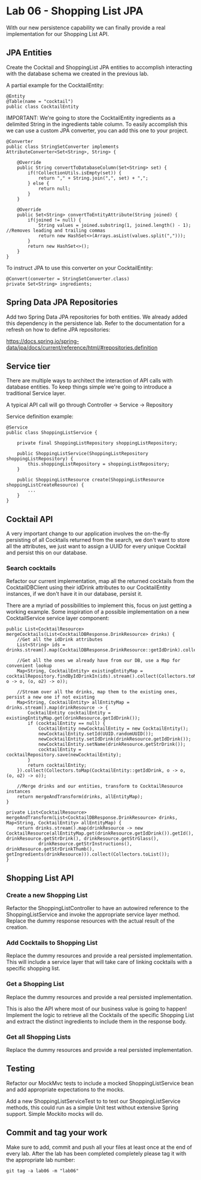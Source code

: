 # Lab 06 - Shopping List JPA

With our new persistence capability we can finally provide a real implementation for our Shopping List API.

## JPA Entities

Create the Cocktail and ShoppingList JPA entities to accomplish interacting with the database schema we created in the previous lab.

A partial example for the CocktailEntity:

```
@Entity
@Table(name = "cocktail")
public class CocktailEntity
```

IMPORTANT: We're going to store the CocktailEntity ingredients as a delimited String in the ingredients table column. To easily accomplish this we can use a custom JPA converter, you can add this one to your project.

```
@Converter
public class StringSetConverter implements AttributeConverter<Set<String>, String> {

    @Override
    public String convertToDatabaseColumn(Set<String> set) {
        if(!CollectionUtils.isEmpty(set)) {
            return "," + String.join(",", set) + ",";
        } else {
            return null;
        }
    }

    @Override
    public Set<String> convertToEntityAttribute(String joined) {
        if(joined != null) {
            String values = joined.substring(1, joined.length() - 1); //Removes leading and trailing commas
            return new HashSet<>(Arrays.asList(values.split(",")));
        }
        return new HashSet<>();
    }
}
```

To instruct JPA to use this converter on your CocktailEntity:

```
@Convert(converter = StringSetConverter.class)
private Set<String> ingredients;
```

## Spring Data JPA Repositories

Add two Spring Data JPA repositories for both entities. We already added this dependency in the persistence lab. Refer to the documentation for a refresh on how to define JPA repositories:

https://docs.spring.io/spring-data/jpa/docs/current/reference/html/#repositories.definition

## Service tier

There are multiple ways to architect the interaction of API calls with database entities. To keep things simple we're going to introduce a traditional Service layer.

A typical API call will go through Controller -> Service -> Repository

Service definition example:

```
@Service
public class ShoppingListService {

    private final ShoppingListRepository shoppingListRepository;

    public ShoppingListService(ShoppingListRepository shoppingListRepository) {
        this.shoppingListRepository = shoppingListRepository;
    }

    public ShoppingListResource create(ShoppingListResource shoppingListCreateResource) {
        ... 
    }
}
```

## Cocktail API

A very important change to our application involves the on-the-fly persisting of all Cocktails returned from the search, we don't want to store all the attributes, we just want to assign a UUID for every unique Cocktail and persist this on our database.

### Search cocktails

Refactor our current implementation, map all the returned cocktails from the CocktailDBClient using their idDrink attributes to our CocktailEntity instances, if we don't have it in our database, persist it.

There are a myriad of possibilities to implement this, focus on just getting a working example. Some inspiration of a possible implementation on a new CocktailService service layer component:

```
public List<CocktailResource> mergeCocktails(List<CocktailDBResponse.DrinkResource> drinks) {
    //Get all the idDrink attributes
    List<String> ids = drinks.stream().map(CocktailDBResponse.DrinkResource::getIdDrink).collect(Collectors.toList());

    //Get all the ones we already have from our DB, use a Map for convenient lookup
    Map<String, CocktailEntity> existingEntityMap = cocktailRepository.findByIdDrinkIn(ids).stream().collect(Collectors.toMap(CocktailEntity::getIdDrink, o -> o, (o, o2) -> o));

    //Stream over all the drinks, map them to the existing ones, persist a new one if not existing
    Map<String, CocktailEntity> allEntityMap = drinks.stream().map(drinkResource -> {
        CocktailEntity cocktailEntity = existingEntityMap.get(drinkResource.getIdDrink());
        if (cocktailEntity == null) {
            CocktailEntity newCocktailEntity = new CocktailEntity();
            newCocktailEntity.setId(UUID.randomUUID());
            newCocktailEntity.setIdDrink(drinkResource.getIdDrink());
            newCocktailEntity.setName(drinkResource.getStrDrink());
            cocktailEntity = cocktailRepository.save(newCocktailEntity);
        }
        return cocktailEntity;
    }).collect(Collectors.toMap(CocktailEntity::getIdDrink, o -> o, (o, o2) -> o));

    //Merge drinks and our entities, transform to CocktailResource instances
    return mergeAndTransform(drinks, allEntityMap);
}

private List<CocktailResource> mergeAndTransform(List<CocktailDBResponse.DrinkResource> drinks, Map<String, CocktailEntity> allEntityMap) {
    return drinks.stream().map(drinkResource -> new CocktailResource(allEntityMap.get(drinkResource.getIdDrink()).getId(), drinkResource.getStrDrink(), drinkResource.getStrGlass(),
            drinkResource.getStrInstructions(), drinkResource.getStrDrinkThumb(), getIngredients(drinkResource))).collect(Collectors.toList());
}
```

## Shopping List API

### Create a new Shopping List

Refactor the ShoppingListController to have an autowired reference to the ShoppingListService and invoke the appropriate service layer method. Replace the dummy response resources with the actual result of the creation.

### Add Cocktails to Shopping List

Replace the dummy resources and provide a real persisted implementation. This will include a service layer that will take care of linking cocktails with a specific shopping list.

### Get a Shopping List

Replace the dummy resources and provide a real persisted implementation.

This is also the API where most of our business value is going to happen! Implement the logic to retrieve all the Cocktails of the specific Shopping List and extract the distinct ingredients to include them in the response body.

### Get all Shopping Lists

Replace the dummy resources and provide a real persisted implementation.

## Testing

Refactor our MockMvc tests to include a mocked ShoppingListService bean and add appropriate expectations to the mocks.

Add a new ShoppingListServiceTest to to test our ShoppingListService methods, this could run as a simple Unit test without extensive Spring support. Simple Mockito mocks will do.

## Commit and tag your work

Make sure to add, commit and push all your files at least once at the end of every lab. After the lab has been completed completely please tag it with the appropriate lab number:

````
git tag -a lab06 -m "lab06"
```` 
